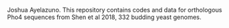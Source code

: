 Joshua Ayelazuno. This repository contains codes and data for orthologous Pho4 sequences from Shen et al 2018, 332 budding yeast genomes.
